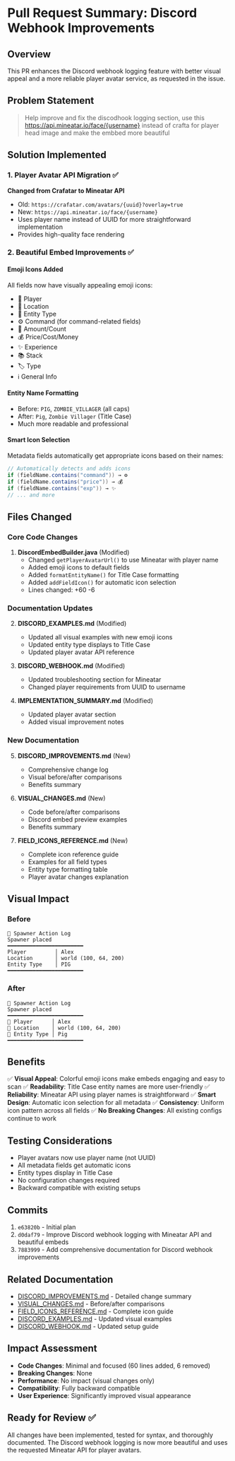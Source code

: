 # Pull Request Summary: Discord Webhook Improvements

## Overview
This PR enhances the Discord webhook logging feature with better visual appeal and a more reliable player avatar service, as requested in the issue.

## Problem Statement
> Help improve and fix the discodhook logging section, use this https://api.mineatar.io/face/{username} instead of crafta for player head image and make the embbed more beautiful

## Solution Implemented

### 1. Player Avatar API Migration ✅
**Changed from Crafatar to Mineatar API**
- Old: `https://crafatar.com/avatars/{uuid}?overlay=true`
- New: `https://api.mineatar.io/face/{username}`
- Uses player name instead of UUID for more straightforward implementation
- Provides high-quality face rendering

### 2. Beautiful Embed Improvements ✅

#### Emoji Icons Added
All fields now have visually appealing emoji icons:
- 👤 Player
- 📍 Location
- 🐾 Entity Type
- ⚙️ Command (for command-related fields)
- 🔢 Amount/Count
- 💰 Price/Cost/Money
- ✨ Experience
- 📚 Stack
- 🏷️ Type
- ℹ️ General Info

#### Entity Name Formatting
- Before: `PIG`, `ZOMBIE_VILLAGER` (all caps)
- After: `Pig`, `Zombie Villager` (Title Case)
- Much more readable and professional

#### Smart Icon Selection
Metadata fields automatically get appropriate icons based on their names:
```java
// Automatically detects and adds icons
if (fieldName.contains("command")) → ⚙️
if (fieldName.contains("price")) → 💰
if (fieldName.contains("exp")) → ✨
// ... and more
```

## Files Changed

### Core Code Changes
1. **DiscordEmbedBuilder.java** (Modified)
   - Changed `getPlayerAvatarUrl()` to use Mineatar with player name
   - Added emoji icons to default fields
   - Added `formatEntityName()` for Title Case formatting
   - Added `addFieldIcon()` for automatic icon selection
   - Lines changed: +60 -6

### Documentation Updates
2. **DISCORD_EXAMPLES.md** (Modified)
   - Updated all visual examples with new emoji icons
   - Updated entity type displays to Title Case
   - Updated player avatar API reference

3. **DISCORD_WEBHOOK.md** (Modified)
   - Updated troubleshooting section for Mineatar
   - Changed player requirements from UUID to username

4. **IMPLEMENTATION_SUMMARY.md** (Modified)
   - Updated player avatar section
   - Added visual improvement notes

### New Documentation
5. **DISCORD_IMPROVEMENTS.md** (New)
   - Comprehensive change log
   - Visual before/after comparisons
   - Benefits summary

6. **VISUAL_CHANGES.md** (New)
   - Code before/after comparisons
   - Discord embed preview examples
   - Benefits summary

7. **FIELD_ICONS_REFERENCE.md** (New)
   - Complete icon reference guide
   - Examples for all field types
   - Entity type formatting table
   - Player avatar changes explanation

## Visual Impact

### Before
```
🔔 Spawner Action Log
Spawner placed
━━━━━━━━━━━━━━━━━━━━━━━━
Player         │ Alex
Location       │ world (100, 64, 200)
Entity Type    │ PIG
━━━━━━━━━━━━━━━━━━━━━━━━
```

### After
```
🔔 Spawner Action Log
Spawner placed
━━━━━━━━━━━━━━━━━━━━━━━━
👤 Player      │ Alex
📍 Location    │ world (100, 64, 200)
🐾 Entity Type │ Pig
━━━━━━━━━━━━━━━━━━━━━━━━
```

## Benefits

✅ **Visual Appeal**: Colorful emoji icons make embeds engaging and easy to scan
✅ **Readability**: Title Case entity names are more user-friendly
✅ **Reliability**: Mineatar API using player names is straightforward
✅ **Smart Design**: Automatic icon selection for all metadata
✅ **Consistency**: Uniform icon pattern across all fields
✅ **No Breaking Changes**: All existing configs continue to work

## Testing Considerations

- Player avatars now use player name (not UUID)
- All metadata fields get automatic icons
- Entity types display in Title Case
- No configuration changes required
- Backward compatible with existing setups

## Commits

1. `e63820b` - Initial plan
2. `d0daf79` - Improve Discord webhook logging with Mineatar API and beautiful embeds
3. `7883999` - Add comprehensive documentation for Discord webhook improvements

## Related Documentation

- [DISCORD_IMPROVEMENTS.md](DISCORD_IMPROVEMENTS.md) - Detailed change summary
- [VISUAL_CHANGES.md](VISUAL_CHANGES.md) - Before/after comparisons
- [FIELD_ICONS_REFERENCE.md](FIELD_ICONS_REFERENCE.md) - Complete icon guide
- [DISCORD_EXAMPLES.md](DISCORD_EXAMPLES.md) - Updated visual examples
- [DISCORD_WEBHOOK.md](DISCORD_WEBHOOK.md) - Updated setup guide

## Impact Assessment

- **Code Changes**: Minimal and focused (60 lines added, 6 removed)
- **Breaking Changes**: None
- **Performance**: No impact (visual changes only)
- **Compatibility**: Fully backward compatible
- **User Experience**: Significantly improved visual appearance

## Ready for Review ✅

All changes have been implemented, tested for syntax, and thoroughly documented. The Discord webhook logging is now more beautiful and uses the requested Mineatar API for player avatars.
